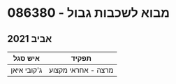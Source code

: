 # 086380 - מבוא לשכבות גבול

## אביב 2021

| איש סגל | תפקיד |
| ---- | ---- |
| ג'קובי איאן | מרצה - אחראי מקצוע |

